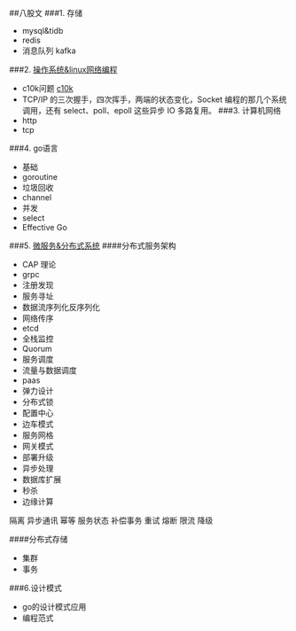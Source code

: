 ##八股文
###1. 存储
- mysql&tidb
- redis
- 消息队列 kafka

###2. [操作系统&linux网络编程](https://github.com/guanxin-0451/future/blob/main/stereotypedWriting/操作系统&linux网络编程.md)
- c10k问题 [c10k](http://www.kegel.com/c10k.html)
- TCP/IP 的三次握手，四次挥手，两端的状态变化，Socket 编程的那几个系统调用，还有 select、poll、epoll 这些异步 IO 多路复用。
###3. 计算机网络
- http
- tcp

###4. go语言
- 基础
- goroutine
- 垃圾回收
- channel
- 并发
- select
- Effective Go

###5. [微服务&分布式系统](https://github.com/guanxin-0451/future/blob/main/stereotypedWriting/分布式.md)
####分布式服务架构
- CAP 理论
- grpc
- 注册发现
- 服务寻址
- 数据流序列化反序列化
- 网络传序
- etcd 
- 全栈监控
- Quorum
- 服务调度
- 流量与数据调度
- paas
- 弹力设计
- 分布式锁
- 配置中心
- 边车模式
- 服务网格
- 网关模式
- 部署升级
- 异步处理
- 数据库扩展
- 秒杀
- 边缘计算

隔离 异步通讯 幂等 服务状态 补偿事务 重试 熔断 限流 降级

####分布式存储
- 集群
- 事务

###6.设计模式
- go的设计模式应用
- 编程范式

